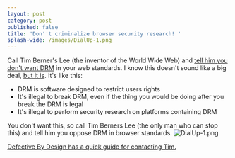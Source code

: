 ```yaml
---
layout: post
category: post
published: false
title: 'Don''t criminalize browser security research! '
splash-wide: /images/DialUp-1.png
---
```

Call Tim Berner's Lee (the inventor of the World Wide Web) and [tell him you don't want DRM](http://defectivebydesign.org/blog/fourteen_days_dialup_and_save_web_drm) in your web standards. I know this doesn't sound like a big deal, [but it is](https://www.defectivebydesign.org/so_youve_got_some_questions_do_you). It's like this: 

- DRM is software designed to restrict users rights
- It's illegal to break DRM, even if the thing you would be doing after you break the DRM is legal 
- It's illegal to perform security research on platforms containing DRM 

You don't want this, so call Tim Berners Lee (the only man who can stop this) and tell him you oppose DRM in browser standards. ![DialUp-1.png]({{site.baseurl}}/images/DialUp-1.png)


[Defective By Design has a quick guide for contacting Tim.](http://defectivebydesign.org/blog/fourteen_days_dialup_and_save_web_drm)
